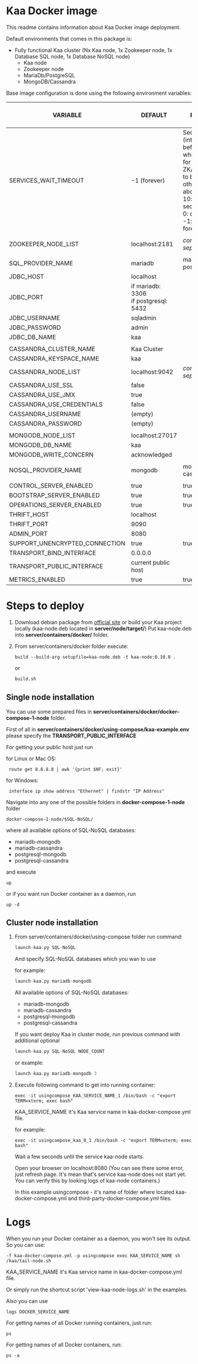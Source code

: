 # Kaa Docker image

This readme contains information about Kaa Docker image deployment.

Default environments that comes in this package is:
  - Fully functional Kaa cluster (Nx Kaa node, 1x Zookeeper node, 1x Database SQL node, 1x Database NoSQL node)
    - Kaa node
    - Zookeeper node
    - MariaDb/PostgreSQL
    - MongoDB/Cassandra

Base image configuration is done using the following environment variables:

| VARIABLE         		       	|   DEFAULT					| NOTE / POSSIBLE VALUES
|-----------------------------|--------------------------|----------------------------
| SERVICES_WAIT_TIMEOUT			| -1 (forever)				| Seconds (integer) before timeout while waiting for ZK/SQL/NoSQL to be ready, otherwise abort.<br>10: wait 10 seconds.<br>0: don't wait<br>-1: wait forever.
|								|							|
| ZOOKEEPER_NODE_LIST			| localhost:2181			| <i>comma separated list</i>
| 								| 							|
| SQL_PROVIDER_NAME				| mariadb 					| mariadb , postgresql
| JDBC_HOST						| localhost					|
| JDBC_PORT						| if mariadb: 3306<br>if postgresql: 5432|
| JDBC_USERNAME					| sqladmin					|
| JDBC_PASSWORD					| admin						|
| JDBC_DB_NAME					| kaa 						|
 								| 							|
| CASSANDRA_CLUSTER_NAME		| Kaa Cluster 				|
| CASSANDRA_KEYSPACE_NAME		| kaa 						|
| CASSANDRA_NODE_LIST			| localhost:9042 			| <i>comma separated list</i>
| CASSANDRA_USE_SSL				| false 					|
| CASSANDRA_USE_JMX				| true 						|
| CASSANDRA_USE_CREDENTIALS		| false 					|
| CASSANDRA_USERNAME 			| (empty) 					|
| CASSANDRA_PASSWORD 			| (empty) 					| 
| 								| 							| 
| MONGODB_NODE_LIST 			| localhost:27017 			| 
| MONGODB_DB_NAME				| kaa 						| 
| MONGODB_WRITE_CONCERN 		| acknowledged 				| 
| 								| 							| 
| NOSQL_PROVIDER_NAME			| mongodb 					| mongodb , cassandra
|								|							|
| CONTROL_SERVER_ENABLED		| true						| true/false
| BOOTSTRAP_SERVER_ENABLED		| true						| true/false
| OPERATIONS_SERVER_ENABLED		| true						| true/false
| THRIFT_HOST					| localhost					| 
| THRIFT_PORT					| 9090						| 
| ADMIN_PORT					| 8080						| 
| SUPPORT_UNENCRYPTED_CONNECTION| true						| true/false
| TRANSPORT_BIND_INTERFACE		| 0.0.0.0					| 
| TRANSPORT_PUBLIC_INTERFACE	| current public host					|
| METRICS_ENABLED				| true 						| true/false
 
# Steps to deploy

1. Download debian package from [official site](http://www.kaaproject.org/download-kaa/)
 or build your Kaa project locally (kaa-node.deb located in **server/node/target/**)
 Put kaa-node.deb into **server/containers/docker/** folder.
 
2. From server/containers/docker folder execute:

     ```docker
     build --build-arg setupfile=kaa-node.deb -t kaa-node:0.10.0 .
     ```
        
    or
        
     ```sh
     build.sh
     ```

## Single node installation

You can use some prepared files in **server/containers/docker/docker-compose-1-node** folder. 

First of all in **server/containers/docker/using-compose/kaa-example.env** please specify the 
**TRANSPORT_PUBLIC_INTERFACE**

For getting your public host just run

for Linux or Mac OS:

 ```ip
  route get 8.8.8.8 | awk '{print $NF; exit}'
 ```
 
for Windows:

 ```netsh
  interface ip show address "Ethernet" | findstr "IP Address"
 ```

Navigate into any one of the possible folders in **docker-compose-1-node** folder 

 ```cd
 docker-compose-1-node/$SQL-NoSQL/ 
 ```
 where all available options of SQL-NoSQL databases:
 
 * mariadb-mongodb
 * mariadb-cassandra
 * postgresql-mongodb
 * postgresql-cassandra 
 
 and execute

 ```docker-compose
 up 
 ```
    
or if you want run Docker container as a daemon, run

 ```docker-compose
 up -d
 ```

## Cluster node installation

1. From server/containers/docker/using-compose folder run command:
    
     ```python
     launch-kaa.py SQL-NoSQL
     ```
            
    And specify SQL-NoSQL databases which you wan to use
            
    for example: 
            
     ```python
     launch-kaa.py mariadb-mongodb
     ```
            
    All available options of SQL-NoSQL databases:
            
     * mariadb-mongodb
     * mariadb-cassandra
     * postgresql-mongodb
     * postgresql-cassandra 
                
    If you want deploy Kaa in cluster mode, run previous command with additional optional
            
     ```python
     launch-kaa.py SQL-NoSQL NODE_COUNT
     ```
            
    or example: 
            
     ```python
     launch-kaa.py mariadb-mongodb 3
     ```

2. Execute following command to get into running container:

     ```docker
     exec -it usingcompose_KAA_SERVICE_NAME_1 /bin/bash -c "export TERM=xterm; exec bash"
     ```
            
    KAA_SERVICE_NAME it's Kaa service name in kaa-docker-compose.yml file.
            
    for example: 
            
     ```docker
     exec -it usingcompose_kaa_0_1 /bin/bash -c "export TERM=xterm; exec bash"
     ```  
             
    Wait a few seconds until the service kaa-node starts.
            
    Open your browser on localhost:8080 (You can see there some error, just refresh page. It's mean that's service kaa-node does not start yet. 
    You can verify this by looking logs of kaa-node containers.)
            
    In this example usingcompose - it's name of folder where located kaa-docker-compose.yml and third-party-docker-compose.yml files.


# Logs

When you run your Docker container as a daemon, you won't see its output. So you can use:
    
 ```docker-compose
 -f kaa-docker-compose.yml -p usingcompose exec KAA_SERVICE_NAME sh /kaa/tail-node.sh
 ```
    
KAA_SERVICE_NAME it's Kaa service name in kaa-docker-compose.yml file.
        
Or simply run the shortcut script 'view-kaa-node-logs.sh' in the examples.
    
Also you can use
    
 ```docker
 logs DOCKER_SERVICE_NAME
 ```
    
For getting names of all Docker running containers, just run:
    
 ```docker
 ps
 ```
    
For getting names of all Docker containers, run:
    
 ```docker
 ps -a
 ```
